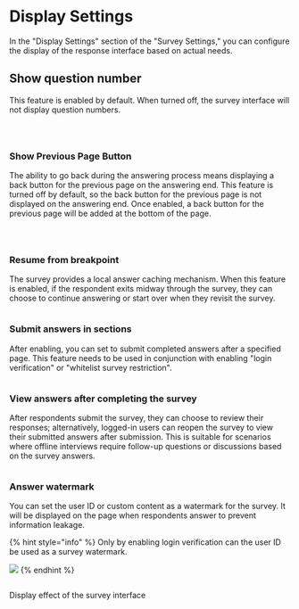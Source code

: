 # Display Settings

In the "Display Settings" section of the "Survey Settings," you can configure the display of the response interface based on actual needs.

## Show question number

This feature is enabled by default. When turned off, the survey interface will not display question numbers.

<figure><img src="../../../.gitbook/assets/image (992).png" alt=""><figcaption></figcaption></figure>

<figure><img src="../../../.gitbook/assets/image (994).png" alt=""><figcaption></figcaption></figure>

<figure><img src="../../../.gitbook/assets/image (995).png" alt=""><figcaption></figcaption></figure>

### Show Previous Page Button

The ability to go back during the answering process means displaying a back button for the previous page on the answering end. This feature is turned off by default, so the back button for the previous page is not displayed on the answering end. Once enabled, a back button for the previous page will be added at the bottom of the page.

<figure><img src="../../../.gitbook/assets/image (993).png" alt=""><figcaption></figcaption></figure>

<figure><img src="../../../.gitbook/assets/image (996).png" alt=""><figcaption></figcaption></figure>

<figure><img src="../../../.gitbook/assets/image (997).png" alt=""><figcaption></figcaption></figure>

### Resume from breakpoint

The survey provides a local answer caching mechanism. When this feature is enabled, if the respondent exits midway through the survey, they can choose to continue answering or start over when they revisit the survey.

<figure><img src="../../../.gitbook/assets/image (998).png" alt=""><figcaption></figcaption></figure>

### Submit answers in sections

After enabling, you can set to submit completed answers after a specified page. This feature needs to be used in conjunction with enabling "login verification" or "whitelist survey restriction".

<figure><img src="../../../.gitbook/assets/image (999).png" alt=""><figcaption></figcaption></figure>

### View answers after completing the survey

After respondents submit the survey, they can choose to review their responses; alternatively, logged-in users can reopen the survey to view their submitted answers after submission. This is suitable for scenarios where offline interviews require follow-up questions or discussions based on the survey answers.

<figure><img src="../../../.gitbook/assets/image (1000).png" alt=""><figcaption></figcaption></figure>

### Answer watermark

You can set the user ID or custom content as a watermark for the survey. It will be displayed on the page when respondents answer to prevent information leakage.

{% hint style="info" %}
Only by enabling login verification can the user ID be used as a survey watermark.

![](<../../../.gitbook/assets/image (1001).png>)
{% endhint %}

<figure><img src="../../../.gitbook/assets/image (1002).png" alt=""><figcaption></figcaption></figure>

Display effect of the survey interface

<figure><img src="../../../.gitbook/assets/image (5) (1) (1) (1) (1) (1) (1) (1) (1) (1) (1) (1) (1) (1) (1) (1).png" alt=""><figcaption></figcaption></figure>

###

###



